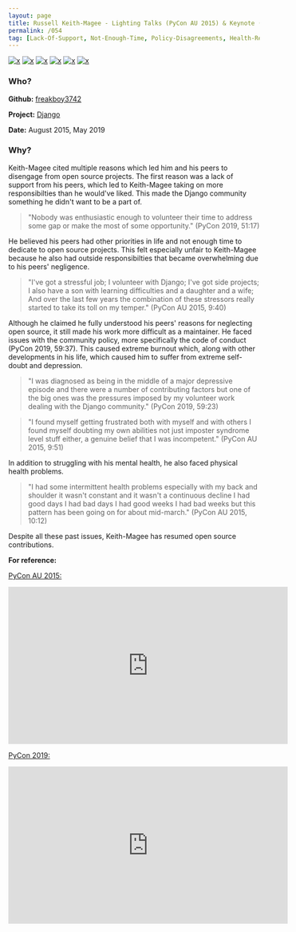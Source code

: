 ```yaml
---
layout: page
title: Russell Keith-Magee - Lighting Talks (PyCon AU 2015) & Keynote (PyCon 2019)
permalink: /054
tag: [Lack-Of-Support, Not-Enough-Time, Policy-Disagreements, Health-Reasons, Not-Enough-Time(Internal), Self-Doubt]
---
```


[![x](https://img.shields.io/badge/-Lack%20of%20Support-e2062c)](/#LOS) [![x](https://img.shields.io/badge/-Not%20Enough%20Time-orange)](/#NETE) [![x](https://img.shields.io/badge/-Policy%20Disagreements-purple)](/#PolicyD) [![x](https://img.shields.io/badge/-Health%20Reasons-5D3FD3)](/#HR) [![x](https://img.shields.io/badge/-Not%20Enough%20Time%20(Internal)-darkblue)](/#NETI) [![x](https://img.shields.io/badge/-Self--doubt-013ADF)](/#SD)

### Who?

**Github:** [freakboy3742](https://github.com/freakboy3742)

**Project:** [Django](https://github.com/django/django)

**Date:** August 2015, May 2019

### Why?

Keith-Magee cited multiple reasons which led him and his peers to disengage from open source projects. The first reason was a lack of support from his peers, which led to Keith-Magee taking on more responsibilties than he would've liked. This made the Django community something he didn't want to be a part of.

> "Nobody was enthusiastic enough to volunteer their time to address some gap or make the most of some opportunity." (PyCon 2019, 51:17)

He believed his peers had other priorities in life and not enough time to dedicate to open source projects. This felt especially unfair to Keith-Magee because he also had outside responsibilties that became overwhelming due to his peers' negligence.

> "I've got a stressful job; I volunteer with Django; I've got side projects; I also have a son with learning difficulties and a daughter and a wife; And over the last few years the combination of these stressors really started to take its toll on my temper." (PyCon AU 2015, 9:40)

Although he claimed he fully understood his peers' reasons for neglecting open source, it still made his work more difficult as a maintainer. He faced issues with the community policy, more specifically the code of conduct (PyCon 2019, 59:37). This caused extreme burnout which, along with other developments in his life, which caused him to suffer from extreme self-doubt and depression.

>  "I was diagnosed as being in the middle of a major depressive episode and there were a number of contributing factors but one of the big ones was the pressures imposed by my volunteer work dealing with the Django community." (PyCon 2019, 59:23)

> "I found myself getting frustrated both with myself and with others I found myself doubting my own abilities not just imposter syndrome level stuff either, a genuine belief that I was incompetent." (PyCon AU 2015, 9:51)

In addition to struggling with his mental health, he also faced physical health problems.

> "I had some intermittent health problems especially with my back and shoulder it wasn't constant and it wasn't a continuous decline I had good days I had bad days I had good weeks I had bad weeks but this pattern has been going on for about mid-march." (PyCon AU 2015, 10:12)

Despite all these past issues, Keith-Magee has resumed open source contributions.

**For reference:**

<u>PyCon AU 2015:</u>
<iframe width="560" height="315" src="https://www.youtube.com/embed/MIRTtmjAKEw?start=580" title="YouTube video player" frameborder="0" allow="accelerometer; autoplay; clipboard-write; encrypted-media; gyroscope; picture-in-picture" allowfullscreen></iframe> 


<u>PyCon 2019:</u>
<iframe width="560" height="315" src="https://www.youtube.com/embed/ftP5BQh1-YM?start=3077" title="YouTube video player" frameborder="0" allow="accelerometer; autoplay; clipboard-write; encrypted-media; gyroscope; picture-in-picture" allowfullscreen></iframe>

